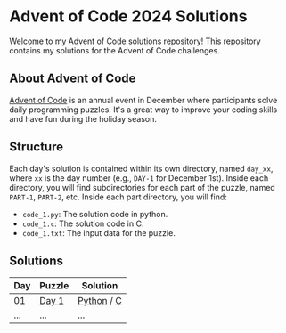 # Advent of Code 2024 Solutions

Welcome to my Advent of Code solutions repository! This repository contains my solutions for the Advent of Code challenges.

## About Advent of Code

[Advent of Code](https://adventofcode.com/) is an annual event in December where participants solve daily programming puzzles. It's a great way to improve your coding skills and have fun during the holiday season.

## Structure

Each day's solution is contained within its own directory, named `day_xx`, where `xx` is the day number (e.g., `DAY-1` for December 1st). Inside each directory, you will find subdirectories for each part of the puzzle, named `PART-1`, `PART-2`, etc. Inside each part directory, you will find:

- `code_1.py`: The solution code in python.
- `code_1.c`: The solution code in C.
- `code_1.txt`: The input data for the puzzle.

## Solutions

| Day | Puzzle | Solution |
| --- | ------ | -------- |
| 01   | [Day 1](https://adventofcode.com/2024/day/1) | [Python](DAY-1/PART-1/code_1.py) / [C](DAY-1/PART-1/code_1.c) |
| ... | ...    | ...      |
